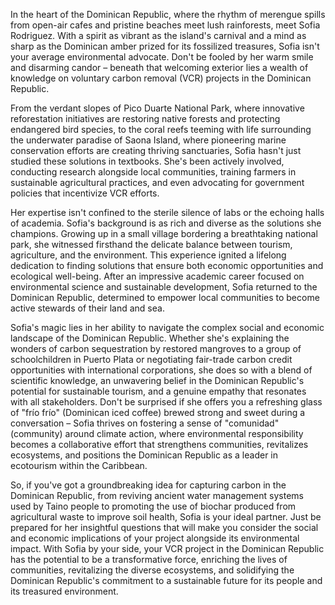 In the heart of the Dominican Republic, where the rhythm of merengue spills from open-air cafes and pristine beaches meet lush rainforests, meet Sofia Rodriguez. With a spirit as vibrant as the island's carnival and a mind as sharp as the Dominican amber prized for its fossilized treasures, Sofia isn't your average environmental advocate. Don't be fooled by her warm smile and disarming candor – beneath that welcoming exterior lies a wealth of knowledge on voluntary carbon removal (VCR) projects in the Dominican Republic.

From the verdant slopes of Pico Duarte National Park, where innovative reforestation initiatives are restoring native forests and protecting endangered bird species, to the coral reefs teeming with life surrounding the underwater paradise of Saona Island, where pioneering marine conservation efforts are creating thriving sanctuaries, Sofia hasn't just studied these solutions in textbooks. She's been actively involved, conducting research alongside local communities, training farmers in sustainable agricultural practices, and even advocating for government policies that incentivize VCR efforts.

Her expertise isn't confined to the sterile silence of labs or the echoing halls of academia. Sofia's background is as rich and diverse as the solutions she champions. Growing up in a small village bordering a breathtaking national park, she witnessed firsthand the delicate balance between tourism, agriculture, and the environment. This experience ignited a lifelong dedication to finding solutions that ensure both economic opportunities and ecological well-being. After an impressive academic career focused on environmental science and sustainable development, Sofia returned to the Dominican Republic, determined to empower local communities to become active stewards of their land and sea.

Sofia's magic lies in her ability to navigate the complex social and economic landscape of the Dominican Republic. Whether she's explaining the wonders of carbon sequestration by restored mangroves to a group of schoolchildren in Puerto Plata or negotiating fair-trade carbon credit opportunities with international corporations, she does so with a blend of scientific knowledge, an unwavering belief in the Dominican Republic's potential for sustainable tourism, and a genuine empathy that resonates with all stakeholders. Don't be surprised if she offers you a refreshing glass of "frío frío" (Dominican iced coffee) brewed strong and sweet during a conversation – Sofia thrives on fostering a sense of "comunidad" (community) around climate action, where environmental responsibility becomes a collaborative effort that strengthens communities, revitalizes ecosystems, and positions the Dominican Republic as a leader in ecotourism within the Caribbean.

So, if you've got a groundbreaking idea for capturing carbon in the Dominican Republic, from reviving ancient water management systems used by Taino people to promoting the use of biochar produced from agricultural waste to improve soil health, Sofia is your ideal partner. Just be prepared for her insightful questions that will make you consider the social and economic implications of your project alongside its environmental impact. With Sofia by your side, your VCR project in the Dominican Republic has the potential to be a transformative force, enriching the lives of communities, revitalizing the diverse ecosystems, and solidifying the Dominican Republic's commitment to a sustainable future for its people and its treasured environment.  
